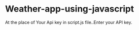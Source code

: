 # Weather-app-using-javascript

At the place of Your Api key in script.js file..Enter your API key.
